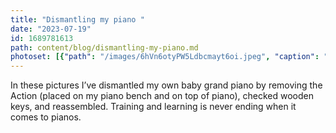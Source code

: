 ```yaml
---
title: "Dismantling my piano "
date: "2023-07-19"
id: 1689781613
path: content/blog/dismantling-my-piano.md
photoset: [{"path": "/images/6hVn6otyPW5Ldbcmayt6oi.jpeg", "caption": "Action removed", "thumbnail": "True"}, {"path": "/images/EzSCPQbJax5uABgLjWXWjt.jpeg", "caption": "Entire Action placed on bench"}, {"path": "/images/WCyHr6kRJyfcRbLXdzu3jw.jpeg", "caption": "Action placed on top of piano"}, {"path": "/images/6oD4RjhGegx27UaRTBYQWN.jpeg", "caption": "Wooden piano keys "}, {"path": "/images/L79uS5DgakFhuUQSuPVUen.jpeg", "caption": "Checking under keys and yellow backckeck"}, {"path": "/images/UrHj3MNvc69KZYSekZEzrJ.jpeg", "caption": "Reassembled like a puzzle\ud83c\udfb9", "thumbnail": "False"}]
---
```

In these pictures I’ve dismantled my own baby grand piano by removing the Action (placed on my piano bench and on top of piano), checked wooden keys, and reassembled. Training and learning is never ending when it comes to pianos.